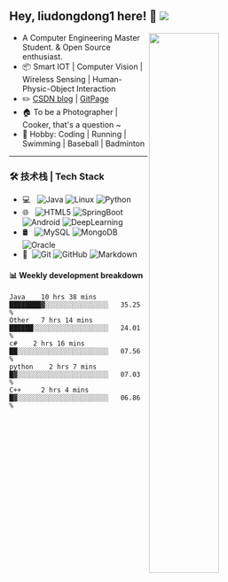 <!--
#https://github.com/kautukkundan/Awesome-Profile-README-templates/blob/master/elaborate/JoeyBling.md
https://raw.githubusercontent.com/ouuan/ouuan/master/README.md
https://resume.github.io/  # resume maker
https://github.com/anuraghazra/github-readme-stats    
[www.webfx.com/tools/emoji-cheat-sheet/ ](www.webfx.com/tools/emoji-cheat-sheet/)  #github emoj
-->
## Hey, liudongdong1 here!  :wave: [![ ](https://cfrating.ihcr.top/?user=liudongdong1&style=flat-square)](https://codeforces.com/profile/liudongdong1)

[<img align="right" width="50%" src="https://github-readme-stats.vercel.app/api?username=liudongdong1&theme=dracula&show_icons=true">](https://metrics.lecoq.io/liudongdong1?template=classic)

- A Computer Engineering Master Student. & Open Source enthusiast.
-   :package: Smart IOT | Computer Vision | Wireless Sensing | Human-Physic-Object Interaction
-   :pencil2: [CSDN blog](https://liudongdong1.github.io/)  |  [GitPage](https://liudongdong1.github.io/)
-   :house: To be a Photographer | Cooker, that's a question ~
-   :man: Hobby: Coding | Running | Swimming | Baseball | Badminton
---
### 🛠 技术栈 | Tech Stack

- 💻 &#160; ![Java](https://img.shields.io/badge/-Java-333333?style=flat&logo=Java&logoColor=007396)
![Linux](https://img.shields.io/badge/-Linux-333333?style=flat&logo=Linux&logoColor=FCC624)
![Python](https://img.shields.io/badge/-聚合支付-333333?style=flat&logo=payoneer&logoColor=FF4800)
- 🌐 &#160; ![HTML5](https://img.shields.io/badge/-HTML5-333333?style=flat&logo=HTML5)
![SpringBoot](https://img.shields.io/badge/-Bootstrap-333333?style=flat&logo=bootstrap&logoColor=563D7C)
![Android](https://img.shields.io/badge/-Node.js-333333?style=flat&logo=node.js)
![DeepLearning](https://img.shields.io/badge/-VueJS-333333?style=flat&logo=Vue.js)
- 🛢 &#160; ![MySQL](https://img.shields.io/badge/-MySQL-333333?style=flat&logo=mysql)
![MongoDB](https://img.shields.io/badge/-MongoDB-333333?style=flat&logo=mongodb)
![Oracle](https://img.shields.io/badge/-Oracle-333333?style=flat&logo=Oracle)
- 🔧 &#160;![Git](https://img.shields.io/badge/-Git-333333?style=flat&logo=git)
![GitHub](https://img.shields.io/badge/-GitHub-333333?style=flat&logo=github)
![Markdown](https://img.shields.io/badge/-Markdown-333333?style=flat&logo=markdown)

#### :bar_chart: Weekly development breakdown

<!--START_SECTION:waka-->
```text
Java    10 hrs 38 mins   ████████▓░░░░░░░░░░░░░░░░   35.25 % 
Other   7 hrs 14 mins    ██████░░░░░░░░░░░░░░░░░░░   24.01 % 
c#    2 hrs 16 mins      ██░░░░░░░░░░░░░░░░░░░░░░░   07.56 % 
python    2 hrs 7 mins   █▓░░░░░░░░░░░░░░░░░░░░░░░   07.03 % 
C++     2 hrs 4 mins     █▓░░░░░░░░░░░░░░░░░░░░░░░   06.86 % 
```
<!--END_SECTION:waka-->
